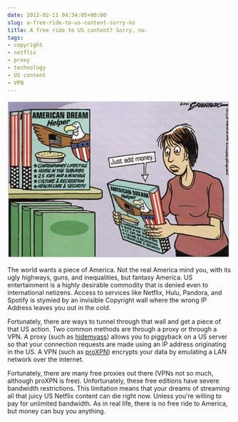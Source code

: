 ```yaml
---
date: 2012-02-11 04:34:05+00:00
slug: a-free-ride-to-us-content-sorry-no
title: A free ride to US content? Sorry, no.
tags:
- copyright
- netflix
- proxy
- technology
- US content
- VPN
---
```


![](/images/tumblr_lysek5Uqqq1qfn08u.jpg)




The world wants a piece of America. Not the real America mind you, with its ugly highways, guns, and inequalities, but fantasy America. US entertainment is a highly desirable commodity that is denied even to international netizens. Access to services like Netflix, Hulu, Pandora, and Spotify is stymied by an invisible Copyright wall where the wrong IP Address leaves you out in the cold.




Fortunately, there are ways to tunnel through that wall and get a piece of that US action. Two common methods are through a proxy or through a VPN. A proxy (such as [hidemyass](http://hidemyass.com/)) allows you to piggyback on a US server so that your connection requests are made using an IP address originating in the US. A VPN (such as [proXPN](http://proxpn.com/)) encrypts your data by emulating a LAN network over the internet.




Fortunately, there are many free proxies out there (VPNs not so much, although proXPN is free). Unfortunately, these free editions have severe bandwidth restrictions. This limitation means that your dreams of streaming all that juicy US Netflix content can die right now. Unless you're willing to pay for unlimited bandwidth. As in real life, there is no free ride to America, but money can buy you anything. 
